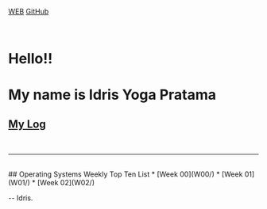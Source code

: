 ---
---

[WEB](https://idrisyoga23.github.io/os202/)
[GitHub](https://github.com/idrisyoga23/os202/)

<br>

# Hello!!
# My name is Idris Yoga Pratama

## [My Log](TXT/mylog.txt)
<br>
<hr>
<br>
## Operating Systems Weekly Top Ten List
* [Week 00](W00/)
* [Week 01](W01/)
* [Week 02](W02/)

-- Idris.
